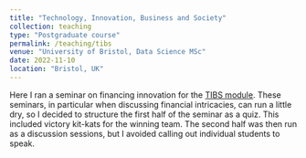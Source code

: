 ```yaml
---
title: "Technology, Innovation, Business and Society"
collection: teaching
type: "Postgraduate course"
permalink: /teaching/tibs
venue: "University of Bristol, Data Science MSc"
date: 2022-11-10
location: "Bristol, UK"
---
```


Here I ran a seminar on financing innovation for the [TIBS module](https://www.bris.ac.uk/unit-programme-catalogue/UnitDetails.jsa?ayrCode=24%2F25&unitCode=EMATM0049).
These seminars, in particular when discussing financial intricacies, can run a little dry, so I decided to structure the first half of the seminar as a quiz.
This included victory kit-kats for the winning team.
The second half was then run as a discussion sessions, but I avoided calling out individual students to speak.